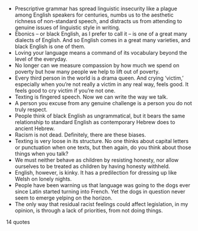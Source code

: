  - Prescriptive grammar has spread linguistic insecurity like a plague among English speakers for centuries, numbs us to the aesthetic richness of non-standard speech, and distracts us from attending to genuine issues of linguistic style in writing.
 - Ebonics – or black English, as I prefer to call it – is one of a great many dialects of English. And so English comes in a great many varieties, and black English is one of them.
 - Loving your language means a command of its vocabulary beyond the level of the everyday.
 - No longer can we measure compassion by how much we spend on poverty but how many people we help to lift out of poverty.
 - Every third person in the world is a drama queen. And crying ‘victim,’ especially when you’re not really a victim in any real way, feels good. It feels good to cry victim if you’re not one.
 - Texting is fingered speech. Now we can write the way we talk.
 - A person you excuse from any genuine challenge is a person you do not truly respect.
 - People think of black English as ungrammatical, but it bears the same relationship to standard English as contemporary Hebrew does to ancient Hebrew.
 - Racism is not dead. Definitely, there are these biases.
 - Texting is very loose in its structure. No one thinks about capital letters or punctuation when one texts, but then again, do you think about those things when you talk?
 - We must neither behave as children by resisting honesty, nor allow ourselves to be treated as children by having honesty withheld.
 - English, however, is kinky. It has a predilection for dressing up like Welsh on lonely nights.
 - People have been warning us that language was going to the dogs ever since Latin started turning into French. Yet the dogs in question never seem to emerge yelping on the horizon.
 - The only way that residual racist feelings could affect legislation, in my opinion, is through a lack of priorities, from not doing things.

14 quotes